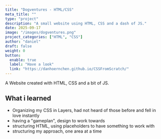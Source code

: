 ```yaml
---
title: "Dogventures - HTML/CSS"
meta_title: ""
type: "project"
description: "A small website using HTML, CSS and a dash of JS."
date: 2025-09-17
image: "/images/dogventures.png"
project_categories: ["HTML", "CSS"]
author: "daniel"
draft: false
weight: 0
button:
  enable: true
  label: "Have a look"
  link: "https://danhoernchen.github.io/CSSFromScratch/"
---
```


A Website created with HTML, CSS and a bit of JS.

## What i learned

- Organizing my CSS in Layers, had not heard of those before and fell in love instantly
- having a "gameplan", design to work towards
- structuring HTML, using placeholders to have something to work with
- structuring my approach, one area at a time
